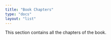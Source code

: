 ```yaml
---
title: "Book Chapters"
type: "docs"
layout: "list"
---
```


This section contains all the chapters of the book.
